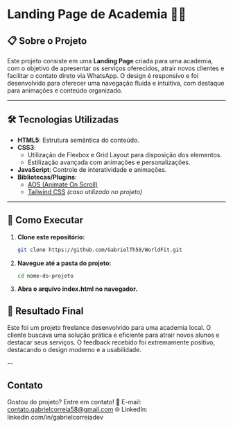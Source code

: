 # Landing Page de Academia 🏋️‍♀️  

## 📋 Sobre o Projeto  
Este projeto consiste em uma **Landing Page** criada para uma academia, com o objetivo de apresentar os serviços oferecidos, atrair novos clientes e facilitar o contato direto via WhatsApp. O design é responsivo e foi desenvolvido para oferecer uma navegação fluida e intuitiva, com destaque para animações e conteúdo organizado.  

---

## 🛠️ Tecnologias Utilizadas  
- **HTML5**: Estrutura semântica do conteúdo.  
- **CSS3**:  
  - Utilização de Flexbox e Grid Layout para disposição dos elementos.  
  - Estilização avançada com animações e personalizações.  
- **JavaScript**: Controle de interatividade e animações.  
- **Bibliotecas/Plugins**:  
  - [AOS (Animate On Scroll)](https://michalsnik.github.io/aos/)  
  - [Tailwind CSS](https://tailwindcss.com/) *(caso utilizado no projeto)*  

---

## 📖 Como Executar

1. **Clone este repositório:**  
   ```bash
   git clone https://github.com/GabrielTh58/WorldFit.git
   ```

2. **Navegue até a pasta do projeto:**
   ```bash
   cd nome-do-projeto
   ```

3. **Abra o arquivo index.html no navegador.**


## 🎯 Resultado Final

Este foi um projeto freelance desenvolvido para uma academia local. O cliente buscava uma solução prática e eficiente para atrair novos alunos e destacar seus serviços. O feedback recebido foi extremamente positivo, destacando o design moderno e a usabilidade.

--

## Contato

Gostou do projeto? Entre em contato!
📧 E-mail: contato.gabrielcorreia58@gmail.com
🌐 LinkedIn: linkedin.com/in/gabrielcorreiadev

